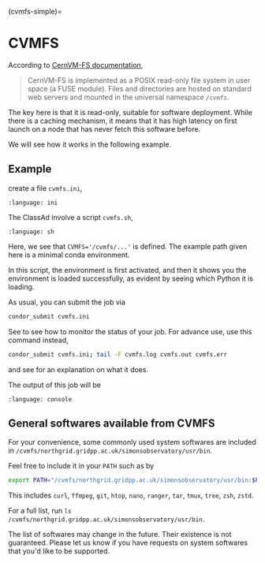 (cvmfs-simple)=
# CVMFS

According to [CernVM-FS documentation](https://cvmfs.readthedocs.io/en/stable/),

> CernVM-FS is implemented as a POSIX read-only file system in user space (a FUSE module). Files and directories are hosted on standard web servers and mounted in the universal namespace `/cvmfs`.

The key here is that it is read-only, suitable for software deployment.
While there is a caching mechanism,
it means that it has high latency on first launch on a node that has never fetch this software before.

We will see how it works in the following example.

## Example

create a file `cvmfs.ini`,

```{literalinclude} 2-CVMFS/cvmfs.ini
:language: ini
```

The ClassAd involve a script `cvmfs.sh`,

```{literalinclude} 2-CVMFS/cvmfs.sh
:language: sh
```

Here, we see that `CVMFS='/cvmfs/...'` is defined.
The example path given here is a minimal conda environment.

In this script,
the environment is first activated,
and then it shows you the environment is loaded successfully,
as evident by seeing which Python it is loading.

As usual, you can submit the job via

```sh
condor_submit cvmfs.ini
```

See [](#monitor-your-jobs) to see how to monitor the status of your job. For advance use, use this command instead,

```sh
condor_submit cvmfs.ini; tail -F cvmfs.log cvmfs.out cvmfs.err
```

and see [](#tail) for an explanation on what it does.

The output of this job will be

```{literalinclude} 2-CVMFS/cvmfs.out
:language: console
```

## General softwares available from CVMFS

For your convenience, some commonly used system softwares are included in
`/cvmfs/northgrid.gridpp.ac.uk/simonsobservatory/usr/bin`.

Feel free to include it in your `PATH` such as by

```sh
export PATH="/cvmfs/northgrid.gridpp.ac.uk/simonsobservatory/usr/bin:$PATH"
```

This includes `curl`, `ffmpeg`, `git`, `htop`, `nano`, `ranger`, `tar`, `tmux`, `tree`, `zsh`, `zstd`.

For a full list, run `ls /cvmfs/northgrid.gridpp.ac.uk/simonsobservatory/usr/bin`.

The list of softwares may change in the future. Their existence is not guaranteed.
Please let us know if you have requests on system softwares that you'd like to be supported.
